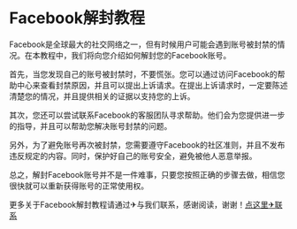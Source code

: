 # Facebook解封教程

Facebook是全球最大的社交网络之一，但有时候用户可能会遇到账号被封禁的情况。在本教程中，我们将向您介绍如何解封您的Facebook账号。

首先，当您发现自己的账号被封禁时，不要慌张。您可以通过访问Facebook的帮助中心来查看封禁原因，并且可以提出上诉请求。在提出上诉请求时，一定要陈述清楚您的情况，并且提供相关的证据以支持您的上诉。

其次，您还可以尝试联系Facebook的客服团队寻求帮助。他们会为您提供进一步的指导，并且可以帮助您解决账号封禁的问题。

另外，为了避免账号再次被封禁，您需要遵守Facebook的社区准则，并且不发布违反规定的内容。同时，保护好自己的账号安全，避免被他人恶意举报。

总之，解封Facebook账号并不是一件难事，只要您按照正确的步骤去做，相信您很快就可以重新获得账号的正常使用权。

更多关于Facebook解封教程请通过✈与我们联系，感谢阅读，谢谢！[点这里✈联系](https://www.k02.cc)